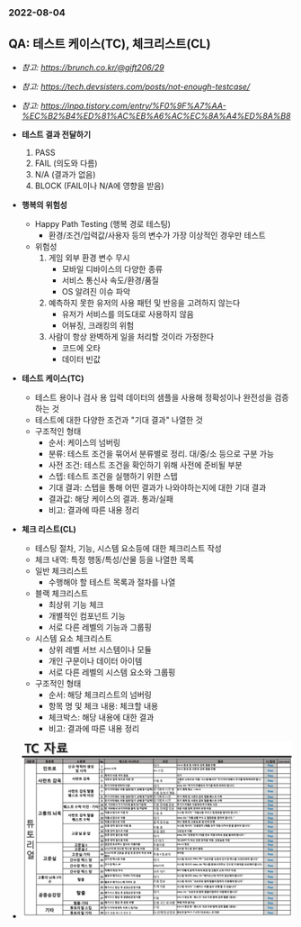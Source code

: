 ### 2022-08-04

## QA: 테스트 케이스(TC), 체크리스트(CL)
- *참고: https://brunch.co.kr/@gift206/29*
- *참고: https://tech.devsisters.com/posts/not-enough-testcase/*
- *참고: https://inpa.tistory.com/entry/%F0%9F%A7%AA-%EC%B2%B4%ED%81%AC%EB%A6%AC%EC%8A%A4%ED%8A%B8*
- **테스트 결과 전달하기**
  1. PASS
  2. FAIL (의도와 다름)
  3. N/A (결과가 없음)
  4. BLOCK (FAIL이나 N/A에 영향을 받음)

- **행복의 위험성**
  - Happy Path Testing (행복 경로 테스팅)
    - 환경/조건/입력값/사용자 등의 변수가 가장 이상적인 경우만 테스트
  - 위험성
    1. 게임 외부 환경 변수 무시
       - 모바일 디바이스의 다양한 종류
       - 서비스 통신사 속도/환경/품질
       - OS 알려진 이슈 파악
    2. 예측하지 못한 유저의 사용 패턴 및 반응을 고려하지 않는다
       - 유저가 서비스를 의도대로 사용하지 않음
       - 어뷰징, 크래킹의 위험
    3. 사람이 항상 완벽하게 일을 처리할 것이라 가정한다
       - 코드에 오타
       - 데이터 빈값

- **테스트 케이스(TC)**
  - 테스트 용이나 검사 용 입력 데이터의 샘플을 사용해 정확성이나 완전성을 검증하는 것
  - 테스트에 대한 다양한 조건과 "기대 결과" 나열한 것
  - 구조적인 형태
    - 순서: 케이스의 넘버링
    - 분류: 테스트 조건을 묶어서 분류별로 정리. 대/중/소 등으로 구분 가능
    - 사전 조건: 테스트 조건을 확인하기 위해 사전에 준비될 부분
    - 스텝: 테스트 조건을 실행하기 위한 스텝
    - 기대 결과: 스텝을 통해 어떤 결과가 나와야하는지에 대한 기대 결과
    - 결과값: 해당 케이스의 결과. 통과/실패
    - 비고: 결과에 따른 내용 정리

- **체크 리스트(CL)**
  - 테스팅 절차, 기능, 시스템 요소등에 대한 체크리스트 작성
  - 체크 내역: 특정 행동/특성/산물 등을 나열한 목록
  - 일반 체크리스트
    - 수행해야 할 테스트 목록과 절차를 나열
  - 블랙 체크리스트
    - 최상위 기능 체크
    - 개별적인 컴포넌트 기능
    - 서로 다른 레벨의 기능과 그룹핑
  - 시스템 요소 체크리스트
    - 상위 레벨 서브 시스템이나 모듈
    - 개인 구문이나 데이터 아이템
    - 서로 다른 레벨의 시스템 요소와 그룹핑
  - 구조적인 형태
    - 순서: 해당 체크리스트의 넘버링
    - 항목 명 및 체크 내용: 체크할 내용
    - 체크박스: 해당 내용에 대한 결과
    - 비고: 결과에 따른 내용 정리

- ![](../images/2022-08-04-QA-TC.png)
